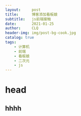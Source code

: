 ```yaml
---
layout:     post
title:      博客添加看板娘
subtitle:   js前端接触
date:       2021-01-25
author:     CLQ
header-img: img/post-bg-cook.jpg
catalog: true
tags:
    - 计算机
    - 前端
    - 看板娘
    - 二次元
    - js
---
```


# head

<html xmlns="http://www.w3.org/1999/xhtml">
<head>
<meta http-equiv="Content-Type" content="text/html; charset=UTF-8" />
<title>Live2D</title>

<link rel="stylesheet" type="text/css" href="https://clq9920.github.io/assets/waifu.css"/>
<script src="https://cdn.bootcss.com/jquery/3.2.1/jquery.min.js"></script>
</head>
<body>
<div class="waifu" id="waifu">
<div class="waifu-tips" style="opacity: 1;"></div>
<canvas id="live2d" width="280" height="250" class="live2d"></canvas>
<div class="waifu-tool">
<span class="fui-home"></span>
<span class="fui-chat"></span>
<span class="fui-eye"></span>
<span class="fui-user"></span>
<span class="fui-photo"></span>
<span class="fui-info-circle"></span>
<span class="fui-cross"></span>
</div>
</div>
<script src="https://clq9920.github.io/assets/live2d.min.js"></script>
<script src="https://clq9920.github.io/assets/waifu-tips.js"></script>
<script type="text/javascript">initModel()</script>
</body>
</html>
<!-- <link rel="stylesheet" type="text/css" href="https://clq9920.github.io/assets/flat-ui.min.css"/> -->

## hhhh


